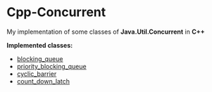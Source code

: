 # Cpp-Concurrent
My implementation of some classes of **Java.Util.Concurrent** in **C++**

**Implemented classes:**
* [blocking_queue<T>](https://github.com/michelsciortino/Cpp-Concurrent/blob/master/src/blocking_queue.h)
* [priority_blocking_queue<T>](https://github.com/michelsciortino/Cpp-Concurrent/blob/master/src/priority_blocking_queue.h)
* [cyclic_barrier](https://github.com/michelsciortino/Cpp-Concurrent/blob/master/src/cyclic_barrier.h)
* [count_down_latch](https://github.com/michelsciortino/Cpp-Concurrent/blob/master/src/count_down_latch.h)